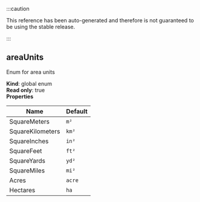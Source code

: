 :::caution

This reference has been auto-generated and therefore is not guaranteed to be using the stable release.

:::

<a name="areaUnits"></a>

## areaUnits

Enum for area units

**Kind**: global enum  
**Read only**: true  
**Properties**

| Name             | Default           |
| ---------------- | ----------------- |
| SquareMeters     | <code>m²</code>   |
| SquareKilometers | <code>km²</code>  |
| SquareInches     | <code>in²</code>  |
| SquareFeet       | <code>ft²</code>  |
| SquareYards      | <code>yd²</code>  |
| SquareMiles      | <code>mi²</code>  |
| Acres            | <code>acre</code> |
| Hectares         | <code>ha</code>   |
